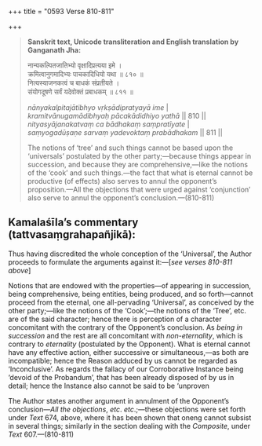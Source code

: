+++
title = "0593 Verse 810-811"

+++
> **Sanskrit text, Unicode transliteration and English translation by Ganganath Jha:** 
>
> नान्यकल्पितजातिभ्यो वृक्षादिप्रत्यया इमे ।  
> क्रमित्वानुगमादिभ्यः पाचकादिधियो यथा ॥ ८१० ॥  
> नित्यस्याजनकत्वं च बाधकं संप्रतीयते ।  
> संयोगदूषणे सर्वं यदेवोक्तं प्रबाधकम् ॥ ८११ ॥ 
>
> *nānyakalpitajātibhyo vṛkṣādipratyayā ime* \|  
> *kramitvānugamādibhyaḥ pācakādidhiyo yathā* \|\| 810 \|\|  
> *nityasyājanakatvaṃ ca bādhakaṃ saṃpratīyate* \|  
> *saṃyogadūṣaṇe sarvaṃ yadevoktaṃ prabādhakam* \|\| 811 \|\| 
>
> The notions of ‘tree’ and such things cannot be based upon the ‘universals’ postulated by the other party;—because things appear in succession, and because they are comprehensive,—like the notions of the ‘cook’ and such things.—the fact that what is eternal cannot be productive (of effects) also serves to annul the opponent’s proposition.—All the objections that were urged against ‘conjunction’ also serve to annul the opponent’s conclusion.—(810-811)



## Kamalaśīla’s commentary (tattvasaṃgrahapañjikā):

Thus having discredited the whole conception of the ‘Universal’, the Author proceeds to formulate the arguments against it:—[*see verses 810-811 above*]

Notions that are endowed with the properties—of appearing in succession, being comprehensive, being entities, being produced, and so forth—cannot proceed from the eternal, one all-pervading ‘Universal’, as conceived by the other party;—like the notions of the ‘Cook’;—the notions of the ‘Tree’, etc. are of the said character; hence there is perception of a character concomitant with the contrary of the Opponent’s conclusion. As *being in succession* and the rest are all concomitant with *non-eternality*, which is contrary to *eternality* (postulated by the Opponent). What is eternal cannot have any effective action, either successive or simultaneous,—as both are incompatible; hence the Reason adduced by us cannot be regarded as ‘Inconclusive’. As regards the fallacy of our Corroborative Instance being ‘devoid of the Probandum’, that has been already disposed of by us in detail; hence the Instance also cannot be said to be ‘unproven

The Author states another argument in annulment of the Opponent’s conclusion—*All the objections*, *etc*. *etc*.;—these objections were set forth under *Text* 674, above, where it has been shown that oneng cannot subsist in several things; similarly in the section dealing with the *Composite*, under *Text* 607.—(810-811)


